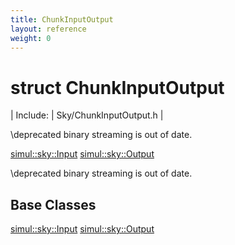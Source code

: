 ```yaml
---
title: ChunkInputOutput
layout: reference
weight: 0
---
```

struct ChunkInputOutput
===

| Include: | Sky/ChunkInputOutput.h |

\deprecated binary streaming is out of date.
  

[simul::sky::Input](input)
[simul::sky::Output](output)


\deprecated binary streaming is out of date.
  


Base Classes
---
[simul::sky::Input](input)
[simul::sky::Output](output)

